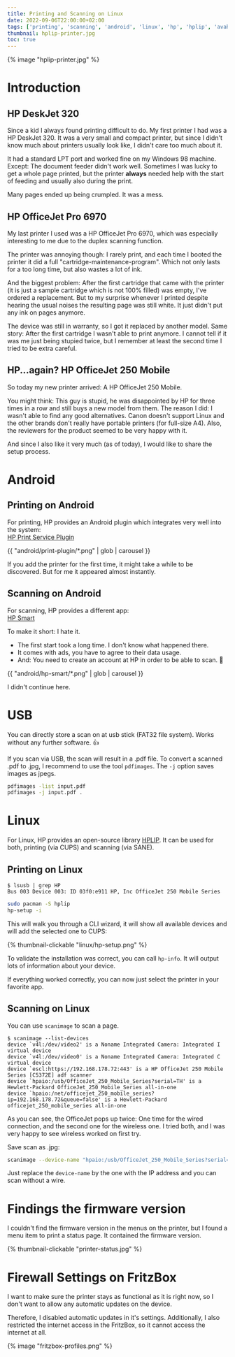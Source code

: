 ```yaml
---
title: Printing and Scanning on Linux
date: 2022-09-06T22:00:00+02:00
tags: ['printing', 'scanning', 'android', 'linux', 'hp', 'hplip', 'avahi', 'cups', 'sane']
thumbnail: hplip-printer.jpg
toc: true
---
```


{% image "hplip-printer.jpg" %}

# Introduction

## HP DeskJet 320

Since a kid I always found printing difficult to do.
My first printer I had was a HP DeskJet 320.
It was a very small and compact printer, but since I didn't know much about printers usually look like,
I didn't care too much about it.

It had a standard LPT port and worked fine on my Windows 98 machine.
Except: The document feeder didn't work well. Sometimes I was lucky to get a whole page printed,
but the printer **always** needed help with the start of feeding and usually also during the print.

Many pages ended up being crumpled.
It was a mess.

## HP OfficeJet Pro 6970

My last printer I used was a HP OfficeJet Pro 6970, which was especially interesting to me due to the
duplex scanning function.

The printer was annoying though: I rarely print, and each time I booted the printer it did a full
"cartridge-maintenance-program". Which not only lasts for a too long time, but also wastes a lot of ink.

And the biggest problem: After the first cartridge that came with the printer (it is just a sample cartridge which is not 100% filled)
was empty, I've ordered a replacement.
But to my surprise whenever I printed despite hearing the usual noises the resulting page was still white.
It just didn't put any ink on pages anymore.

The device was still in warranty, so I got it replaced by another model.
Same story: After the first cartridge I wasn't able to print anymore.
I cannot tell if it was me just being stupied twice, but I remember at least the second time I tried to be extra careful.

## HP...again? HP OfficeJet 250 Mobile

So today my new printer arrived: A HP OfficeJet 250 Mobile.

You might think: This guy is stupid, he was disappointed by HP for three times in a row and still buys a new model from them.
The reason I did: I wasn't able to find any good alternatives.
Canon doesn't support Linux and the other brands don't really have portable printers (for full-size A4).
Also, the reviewers for the product seemed to be very happy with it.

And since I also like it very much (as of today), I would like to share the setup process.

# Android

## Printing on Android

For printing, HP provides an Android plugin which integrates very well into the system:  
[HP Print Service Plugin](https://play.google.com/store/apps/details?id=com.hp.android.printservice)

{{ "android/print-plugin/*.png" | glob | carousel }}

If you add the printer for the first time, it might take a while to be discovered.
But for me it appeared almost instantly.

## Scanning on Android

For scanning, HP provides a different app:  
[HP Smart](https://play.google.com/store/apps/details?id=com.hp.printercontrol)

To make it short: I hate it.

- The first start took a long time. I don't know what happened there.
- It comes with ads, you have to agree to their data usage.
- And: You need to create an account at HP in order to be able to scan. 🤮

{{ "android/hp-smart/*.png" | glob | carousel }}

I didn't continue here.

# USB

You can directly store a scan on at usb stick (FAT32 file system).
Works without any further software. 👍

If you scan via USB, the scan will result in a .pdf file.
To convert a scanned .pdf to .jpg, I recommend to use the tool `pdfimages`.
The `-j` option saves images as jpegs.

```bash
pdfimages -list input.pdf
pdfimages -j input.pdf .
```

# Linux

For Linux, HP provides an open-source library [HPLIP](https://sourceforge.net/projects/hplip/).
It can be used for both, printing (via CUPS) and scanning (via SANE).

## Printing on Linux

```shell-session
$ lsusb | grep HP
Bus 003 Device 003: ID 03f0:e911 HP, Inc OfficeJet 250 Mobile Series
```

```bash
sudo pacman -S hplip
hp-setup -i
```

This will walk you through a CLI wizard, it will show all available devices and will add the selected one to CUPS:

{% thumbnail-clickable "linux/hp-setup.png" %}

To validate the installation was correct, you can call `hp-info`.
It will output lots of information about your device.

If everything worked correctly, you can now just select the printer in your favorite app.

## Scanning on Linux

You can use `scanimage` to scan a page.

```shell-session
$ scanimage --list-devices
device `v4l:/dev/video2' is a Noname Integrated Camera: Integrated I virtual device
device `v4l:/dev/video0' is a Noname Integrated Camera: Integrated C virtual device
device `escl:https://192.168.178.72:443' is a HP OfficeJet 250 Mobile Series [C5372E] adf scanner
device `hpaio:/usb/OfficeJet_250_Mobile_Series?serial=TH' is a Hewlett-Packard OfficeJet_250_Mobile_Series all-in-one
device `hpaio:/net/officejet_250_mobile_series?ip=192.168.178.72&queue=false' is a Hewlett-Packard officejet_250_mobile_series all-in-one
```

As you can see, the OfficeJet pops up twice: One time for the wired connection, and the second one for the wireless one.
I tried both, and I was very happy to see wireless worked on first try.

Save scan as .jpg:

```bash
scanimage --device-name "hpaio:/usb/OfficeJet_250_Mobile_Series?serial=TH" --progress --format tiff --mode Color --resolution 300 | magick convert - -resize 50% -quality 75 image.jpg
```

Just replace the `device-name` by the one with the IP address and you can scan without a wire.

# Findings the firmware version

I couldn't find the firmware version in the menus on the printer, but I found a menu item to print a status page.
It contained the firmware version.

{% thumbnail-clickable "printer-status.jpg" %}

# Firewall Settings on FritzBox

I want to make sure the printer stays as functional as it is right now,
so I don't want to allow any automatic updates on the device.

Therefore, I disabled automatic updates in it's settings.
Additionally, I also restricted the internet access in the FritzBox, so it cannot access the internet at all.

{% image "fritzbox-profiles.png" %}
